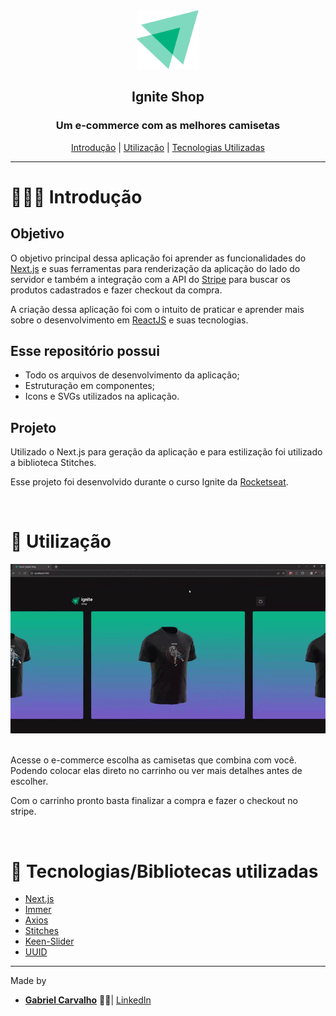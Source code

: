 <div align="center">
  <img width="100px" src="./public/ignite_logo.svg">
  
  <h2> <strong>Ignite Shop</strong> </h2>
</div>

<div align="center">
  <h3>Um e-commerce com as melhores camisetas</h3>

   [Introdução](#-introdução) |
   [Utilização](#-utilizacao) |
   [Tecnologias Utilizadas](#-tecnologias-utilizadas) 
</div>


---

# 👨🏻‍💻 Introdução

## Objetivo

O objetivo principal dessa aplicação foi aprender as funcionalidades do [Next.js](https://nextjs.org/) e suas ferramentas para renderização da aplicação do lado do servidor e também a integração com a API do [Stripe](https://stripe.com/) para buscar os produtos cadastrados e fazer checkout da compra.

A criação dessa aplicação foi com o intuito de praticar e aprender mais sobre o desenvolvimento em [ReactJS](https://react.dev/) e suas tecnologias.

## Esse repositório possui

- Todo os arquivos de desenvolvimento da aplicação;
- Estruturação em componentes;
- Icons e SVGs utilizados na aplicação.

## Projeto

Utilizado o Next.js para geração da aplicação e para estilização foi utilizado a biblioteca Stitches.

Esse projeto foi desenvolvido durante o curso Ignite da [Rocketseat](https://rocketseat.com.br/).

<br/>

# 🛒 Utilização

<div align="center" >
  
  <div>
    <img src="./public/ignite_shop_gif.gif"  width="550px"/>
  </div>
  <br/>
</div>

Acesse o e-commerce escolha as camisetas que combina com você. Podendo colocar elas direto no carrinho ou ver mais detalhes antes de escolher.

Com o carrinho pronto basta finalizar a compra e fazer o checkout no stripe.

<br/>

# 🚀 Tecnologias/Bibliotecas utilizadas

- [Next.js](https://nextjs.org/)
- [Immer](https://immerjs.github.io/immer/)
- [Axios](https://axios-http.com/)
- [Stitches](https://stitches.dev/)
- [Keen-Slider](https://keen-slider.io/)
- [UUID](https://www.uuidgenerator.net/)

---

Made by

- [**Gabriel Carvalho**](https://github.com/GabrielCarvf) 🤘🏻|  [LinkedIn](https://www.linkedin.com/in/gabriel-carvalho-5ba636182/)
